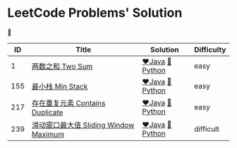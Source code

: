 # LeetCode Problems' Solution
:hear_no_evil:

|ID|Title|Solution|Difficulty
|---|---|---|---
|1|[两数之和 Two Sum](https://leetcode-cn.com/problems/two-sum/)|[:heart:Java](www.baidu.com)  [:blue_heart:Python](www.baidu.com)|easy
|155|[最小栈 Min Stack](https://leetcode-cn.com/problems/min-stack/)|[:heart:Java](https://github.com/wangxinyufighting/leetcode/blob/master/155/solution-155.java)  [:blue_heart:Python](https://github.com/wangxinyufighting/leetcode/blob/master/155/solution-155.py)|easy
|217|[存在重复元素 Contains Duplicate](https://leetcode-cn.com/problems/contains-duplicate/)|[:heart:Java](https://github.com/wangxinyufighting/leetcode/blob/master/217/solution-217.java)  [:blue_heart:Python](https://github.com/wangxinyufighting/leetcode/blob/master/217/solution-217.py)|easy
|239|[滑动窗口最大值 Sliding Window Maximum](https://leetcode-cn.com/problems/sliding-window-maximum/)|[:heart:Java](https://github.com/wangxinyufighting/leetcode/blob/master/217/solution-217.java)  [:blue_heart:Python](https://github.com/wangxinyufighting/leetcode/blob/master/217/solution-217.py)|difficult

